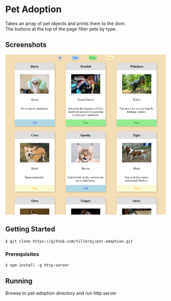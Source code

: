 # Pet Adoption
Takes an array of pet objects and prints them to the dom.  
The buttons at the top of the page filter pets by type.

## Screenshots
![Image of a grid of pets](https://raw.githubusercontent.com/tilleraj/pet-adoption/master/screenshots/screenshot.PNG)

## Getting Started
``` 
$ git clone https://github.com/tilleraj/pet-adoption.git
```
### Prerequisites
```
$ npm install -g http-server
```

## Running
Browse to pet-adoption directory and run http server